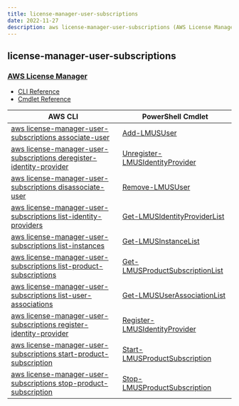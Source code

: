 ```yaml
---
title: license-manager-user-subscriptions
date: 2022-11-27
description: aws license-manager-user-subscriptions (AWS License Manager) command/cmdlet list.
---
```


## license-manager-user-subscriptions

### [AWS License Manager](https://aws.amazon.com/license-manager/)

* [CLI Reference](https://docs.aws.amazon.com/cli/latest/reference/license-manager-user-subscriptions/index.html)
* [Cmdlet Reference](https://docs.aws.amazon.com/powershell/latest/reference/items/LicenseManagerUserSubscriptions_cmdlets.html)

|AWS CLI|PowerShell Cmdlet|
|----|----|
|[aws license-manager-user-subscriptions associate-user](https://docs.aws.amazon.com/cli/latest/reference/license-manager-user-subscriptions/associate-user.html)|[Add-LMUSUser](https://docs.aws.amazon.com/powershell/latest/reference/items/Add-LMUSUser.html)|
|[aws license-manager-user-subscriptions deregister-identity-provider](https://docs.aws.amazon.com/cli/latest/reference/license-manager-user-subscriptions/deregister-identity-provider.html)|[Unregister-LMUSIdentityProvider](https://docs.aws.amazon.com/powershell/latest/reference/items/Unregister-LMUSIdentityProvider.html)|
|[aws license-manager-user-subscriptions disassociate-user](https://docs.aws.amazon.com/cli/latest/reference/license-manager-user-subscriptions/disassociate-user.html)|[Remove-LMUSUser](https://docs.aws.amazon.com/powershell/latest/reference/items/Remove-LMUSUser.html)|
|[aws license-manager-user-subscriptions list-identity-providers](https://docs.aws.amazon.com/cli/latest/reference/license-manager-user-subscriptions/list-identity-providers.html)|[Get-LMUSIdentityProviderList](https://docs.aws.amazon.com/powershell/latest/reference/items/Get-LMUSIdentityProviderList.html)|
|[aws license-manager-user-subscriptions list-instances](https://docs.aws.amazon.com/cli/latest/reference/license-manager-user-subscriptions/list-instances.html)|[Get-LMUSInstanceList](https://docs.aws.amazon.com/powershell/latest/reference/items/Get-LMUSInstanceList.html)|
|[aws license-manager-user-subscriptions list-product-subscriptions](https://docs.aws.amazon.com/cli/latest/reference/license-manager-user-subscriptions/list-product-subscriptions.html)|[Get-LMUSProductSubscriptionList](https://docs.aws.amazon.com/powershell/latest/reference/items/Get-LMUSProductSubscriptionList.html)|
|[aws license-manager-user-subscriptions list-user-associations](https://docs.aws.amazon.com/cli/latest/reference/license-manager-user-subscriptions/list-user-associations.html)|[Get-LMUSUserAssociationList](https://docs.aws.amazon.com/powershell/latest/reference/items/Get-LMUSUserAssociationList.html)|
|[aws license-manager-user-subscriptions register-identity-provider](https://docs.aws.amazon.com/cli/latest/reference/license-manager-user-subscriptions/register-identity-provider.html)|[Register-LMUSIdentityProvider](https://docs.aws.amazon.com/powershell/latest/reference/items/Register-LMUSIdentityProvider.html)|
|[aws license-manager-user-subscriptions start-product-subscription](https://docs.aws.amazon.com/cli/latest/reference/license-manager-user-subscriptions/start-product-subscription.html)|[Start-LMUSProductSubscription](https://docs.aws.amazon.com/powershell/latest/reference/items/Start-LMUSProductSubscription.html)|
|[aws license-manager-user-subscriptions stop-product-subscription](https://docs.aws.amazon.com/cli/latest/reference/license-manager-user-subscriptions/stop-product-subscription.html)|[Stop-LMUSProductSubscription](https://docs.aws.amazon.com/powershell/latest/reference/items/Stop-LMUSProductSubscription.html)|

